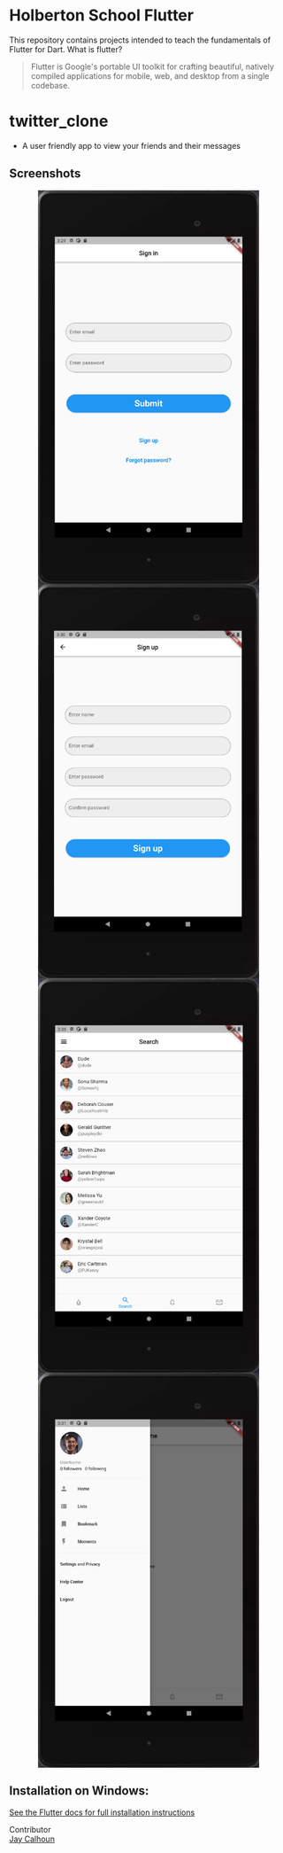 Holberton School Flutter
===========================

This repository contains projects intended to teach the fundamentals of Flutter for Dart. What is flutter? 
>Flutter is Google's portable UI toolkit for crafting beautiful, natively compiled applications for mobile, web, and desktop from a single codebase.

# twitter_clone
- A user friendly app to view your friends and their messages

## Screenshots

<div style='display: flex; flex-direction: row; justify-content: space-around; flex-wrap: wrap;'>
  <img src="screenshots/login.png" width="400" height="auto" title="login page">
  <img src="screenshots/signup.png" width="400" height="auto" title="signup page">
  <img src="screenshots/search.png" width="400" height="auto" title="search page">
  <img src="screenshots/navbar.png" width="400" height="auto" title="navbar overlay">
</div>

Installation on Windows:
-----

[See the Flutter docs for full installation instructions](https://docs.flutter.dev/get-started/install/windows)

Contributor
<br>
[Jay Calhoun](https://www.github.com/Valinor13)